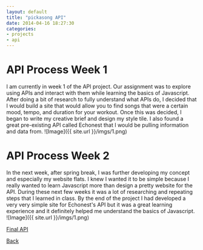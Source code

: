 ```yaml
---
layout: default
title: "pickasong API"
date: 2014-04-16 18:27:30
categories:
- projects
- api
---
```


# API Process Week 1

I am currently in week 1 of the API project. Our assignment was to explore using APIs and interact with them while learning the basics of Javascript. After doing a bit of research to fully understand what APIs do, I decided that I would build a site that would allow you to find songs that were a certain mood, tempo, and duration for your workout. Once this was decided, I began to write my creative brief and design my style tile. I also found a great pre-existing API called Echonest that I would be pulling information and data from. 
![Image]({{ site.url }}/imgs/1.png)

# API Process Week 2

In the next week, after spring break, I was further developing my concept and especially my website flats. I knew I wanted it to be simple because I really wanted to learn Javascript more than design a pretty website for the API. During these next few weeks it was a lot of researching and repeating steps that I learned in class. By the end of the project I had developed a very very simple site for Echonest's API but it was a great learning experience and it definitely helped me understand the basics of Javascript.
![Image]({{ site.url }}/imgs/1.png)

[Final API](http://amcmicken.github.io/project-01/index.html)

[Back](http://amcmicken.github.io/jekyll2/index.html)